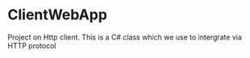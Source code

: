 # ClientWebApp
Project on Http client. This is a C# class which we use to intergrate via HTTP protocol
